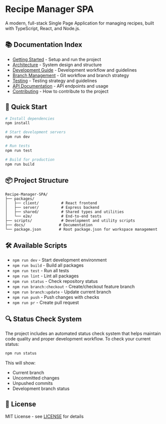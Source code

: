 # Recipe Manager SPA

A modern, full-stack Single Page Application for managing recipes, built with TypeScript, React, and Node.js.

## 📚 Documentation Index

- [Getting Started](./docs/getting-started.md) - Setup and run the project
- [Architecture](./docs/architecture.md) - System design and structure
- [Development Guide](./docs/development.md) - Development workflow and guidelines
- [Branch Management](./docs/branch-management.md) - Git workflow and branch strategy
- [Testing](./docs/testing.md) - Testing strategy and guidelines
- [API Documentation](./docs/api.md) - API endpoints and usage
- [Contributing](./CONTRIBUTING.md) - How to contribute to the project

## 🚀 Quick Start

```bash
# Install dependencies
npm install

# Start development servers
npm run dev

# Run tests
npm run test

# Build for production
npm run build
```

## 📦 Project Structure

```plaintext
Recipe-Manager-SPA/
├── packages/
│   ├── client/          # React frontend
│   ├── server/          # Express backend
│   ├── shared/          # Shared types and utilities
│   └── e2e/             # End-to-end tests
├── scripts/             # Development and utility scripts
├── docs/               # Documentation
└── package.json        # Root package.json for workspace management
```

## 🛠 Available Scripts

- `npm run dev` - Start development environment
- `npm run build` - Build all packages
- `npm run test` - Run all tests
- `npm run lint` - Lint all packages
- `npm run status` - Check repository status
- `npm run branch:checkout` - Create/checkout feature branch
- `npm run branch:update` - Update current branch
- `npm run push` - Push changes with checks
- `npm run pr` - Create pull request

## 🔍 Status Check System

The project includes an automated status check system that helps maintain code quality and proper development workflow. To check your current status:

```bash
npm run status
```

This will show:

- Current branch
- Uncommitted changes
- Unpushed commits
- Development branch status

## 📝 License

MIT License - see [LICENSE](./LICENSE) for details
